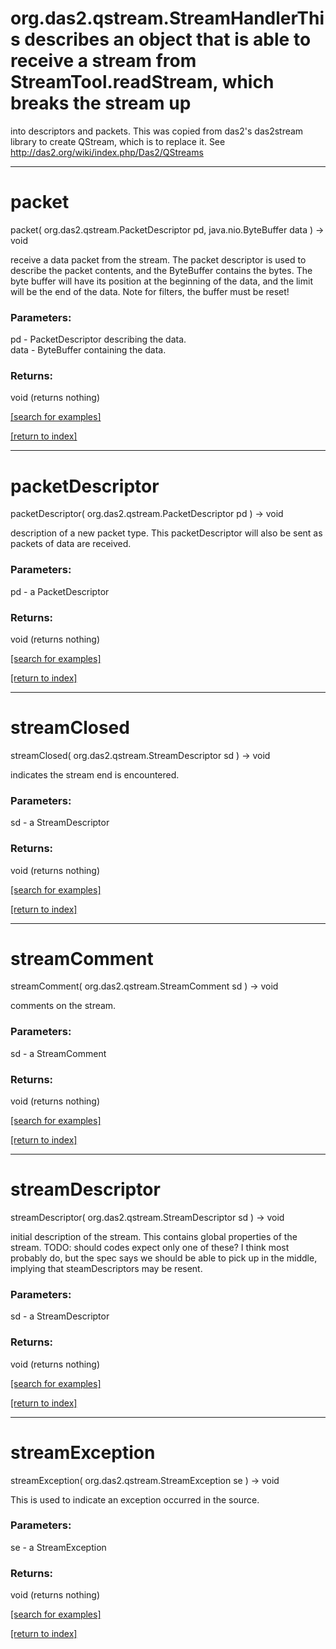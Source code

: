 # org.das2.qstream.StreamHandlerThis describes an object that is able to receive a stream from StreamTool.readStream, which breaks the stream up
 into descriptors and packets.  This was copied from das2's das2stream library to create QStream, which is to replace it.
 See http://das2.org/wiki/index.php/Das2/QStreams
***
<a name="packet"></a>
# packet
packet( org.das2.qstream.PacketDescriptor pd, java.nio.ByteBuffer data ) &rarr; void

receive a data packet from the stream.  The packet descriptor is used to describe the packet contents,
 and the ByteBuffer contains the bytes.  The byte buffer will have its position at the beginning of the data, and the limit
 will be the end of the data.  Note for filters, the buffer must be reset!

### Parameters:
pd - PacketDescriptor describing the data.
<br>data - ByteBuffer containing the data.

### Returns:
void (returns nothing)


<a href="https://github.com/autoplot/dev/search?q=packet&unscoped_q=packet">[search for examples]</a>

<a href="https://github.com/autoplot/documentation/blob/master/javadoc/index-all.md">[return to index]</a>

***
<a name="packetDescriptor"></a>
# packetDescriptor
packetDescriptor( org.das2.qstream.PacketDescriptor pd ) &rarr; void

description of a new packet type. This packetDescriptor will also be sent as packets of data are received.

### Parameters:
pd - a PacketDescriptor

### Returns:
void (returns nothing)


<a href="https://github.com/autoplot/dev/search?q=packetDescriptor&unscoped_q=packetDescriptor">[search for examples]</a>

<a href="https://github.com/autoplot/documentation/blob/master/javadoc/index-all.md">[return to index]</a>

***
<a name="streamClosed"></a>
# streamClosed
streamClosed( org.das2.qstream.StreamDescriptor sd ) &rarr; void

indicates the stream end is encountered.

### Parameters:
sd - a StreamDescriptor

### Returns:
void (returns nothing)


<a href="https://github.com/autoplot/dev/search?q=streamClosed&unscoped_q=streamClosed">[search for examples]</a>

<a href="https://github.com/autoplot/documentation/blob/master/javadoc/index-all.md">[return to index]</a>

***
<a name="streamComment"></a>
# streamComment
streamComment( org.das2.qstream.StreamComment sd ) &rarr; void

comments on the stream.

### Parameters:
sd - a StreamComment

### Returns:
void (returns nothing)


<a href="https://github.com/autoplot/dev/search?q=streamComment&unscoped_q=streamComment">[search for examples]</a>

<a href="https://github.com/autoplot/documentation/blob/master/javadoc/index-all.md">[return to index]</a>

***
<a name="streamDescriptor"></a>
# streamDescriptor
streamDescriptor( org.das2.qstream.StreamDescriptor sd ) &rarr; void

initial description of the stream.  This contains global properties of the stream.
 TODO: should codes expect only one of these?  I think most probably do, but the spec says we should be able to pick up
 in the middle, implying that steamDescriptors may be resent.

### Parameters:
sd - a StreamDescriptor

### Returns:
void (returns nothing)


<a href="https://github.com/autoplot/dev/search?q=streamDescriptor&unscoped_q=streamDescriptor">[search for examples]</a>

<a href="https://github.com/autoplot/documentation/blob/master/javadoc/index-all.md">[return to index]</a>

***
<a name="streamException"></a>
# streamException
streamException( org.das2.qstream.StreamException se ) &rarr; void

This is used to indicate an exception occurred in the source.

### Parameters:
se - a StreamException

### Returns:
void (returns nothing)


<a href="https://github.com/autoplot/dev/search?q=streamException&unscoped_q=streamException">[search for examples]</a>

<a href="https://github.com/autoplot/documentation/blob/master/javadoc/index-all.md">[return to index]</a>

